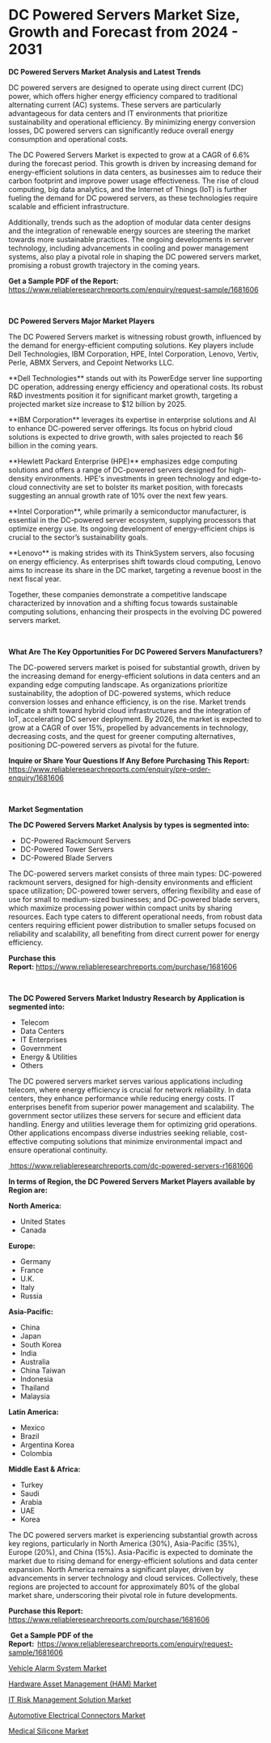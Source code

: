<p><h1>DC Powered Servers Market Size, Growth and Forecast from 2024 - 2031</h1></p><p><strong>DC Powered Servers Market Analysis and Latest Trends</strong></p>
<p><p>DC powered servers are designed to operate using direct current (DC) power, which offers higher energy efficiency compared to traditional alternating current (AC) systems. These servers are particularly advantageous for data centers and IT environments that prioritize sustainability and operational efficiency. By minimizing energy conversion losses, DC powered servers can significantly reduce overall energy consumption and operational costs.</p><p>The DC Powered Servers Market is expected to grow at a CAGR of 6.6% during the forecast period. This growth is driven by increasing demand for energy-efficient solutions in data centers, as businesses aim to reduce their carbon footprint and improve power usage effectiveness. The rise of cloud computing, big data analytics, and the Internet of Things (IoT) is further fueling the demand for DC powered servers, as these technologies require scalable and efficient infrastructure.</p><p>Additionally, trends such as the adoption of modular data center designs and the integration of renewable energy sources are steering the market towards more sustainable practices. The ongoing developments in server technology, including advancements in cooling and power management systems, also play a pivotal role in shaping the DC powered servers market, promising a robust growth trajectory in the coming years.</p></p>
<p><strong>Get a Sample PDF of the Report:&nbsp;</strong> <a href="https://www.reliableresearchreports.com/enquiry/request-sample/1681606?utm_campaign=24&utm_medium=2&utm_source=Github&utm_content=ia&utm_term=11122024&utm_id=dc-powered-servers">https://www.reliableresearchreports.com/enquiry/request-sample/1681606</a></p>
<p>&nbsp;</p>
<p><strong>DC Powered Servers Major Market Players</strong></p>
<p><p>The DC Powered Servers market is witnessing robust growth, influenced by the demand for energy-efficient computing solutions. Key players include Dell Technologies, IBM Corporation, HPE, Intel Corporation, Lenovo, Vertiv, Perle, ABMX Servers, and Cepoint Networks LLC. </p><p>**Dell Technologies** stands out with its PowerEdge server line supporting DC operation, addressing energy efficiency and operational costs. Its robust R&D investments position it for significant market growth, targeting a projected market size increase to $12 billion by 2025.</p><p>**IBM Corporation** leverages its expertise in enterprise solutions and AI to enhance DC-powered server offerings. Its focus on hybrid cloud solutions is expected to drive growth, with sales projected to reach $6 billion in the coming years.</p><p>**Hewlett Packard Enterprise (HPE)** emphasizes edge computing solutions and offers a range of DC-powered servers designed for high-density environments. HPE's investments in green technology and edge-to-cloud connectivity are set to bolster its market position, with forecasts suggesting an annual growth rate of 10% over the next few years.</p><p>**Intel Corporation**, while primarily a semiconductor manufacturer, is essential in the DC-powered server ecosystem, supplying processors that optimize energy use. Its ongoing development of energy-efficient chips is crucial to the sector’s sustainability goals.</p><p>**Lenovo** is making strides with its ThinkSystem servers, also focusing on energy efficiency. As enterprises shift towards cloud computing, Lenovo aims to increase its share in the DC market, targeting a revenue boost in the next fiscal year.</p><p>Together, these companies demonstrate a competitive landscape characterized by innovation and a shifting focus towards sustainable computing solutions, enhancing their prospects in the evolving DC powered servers market.</p></p>
<p>&nbsp;</p>
<p><strong>What Are The Key Opportunities For DC Powered Servers Manufacturers?</strong></p>
<p><p>The DC-powered servers market is poised for substantial growth, driven by the increasing demand for energy-efficient solutions in data centers and an expanding edge computing landscape. As organizations prioritize sustainability, the adoption of DC-powered systems, which reduce conversion losses and enhance efficiency, is on the rise. Market trends indicate a shift toward hybrid cloud infrastructures and the integration of IoT, accelerating DC server deployment. By 2026, the market is expected to grow at a CAGR of over 15%, propelled by advancements in technology, decreasing costs, and the quest for greener computing alternatives, positioning DC-powered servers as pivotal for the future.</p></p>
<p><strong>Inquire or Share Your Questions If Any Before Purchasing This Report:</strong> <a href="https://www.reliableresearchreports.com/enquiry/pre-order-enquiry/1681606?utm_campaign=24&utm_medium=2&utm_source=Github&utm_content=ia&utm_term=11122024&utm_id=dc-powered-servers">https://www.reliableresearchreports.com/enquiry/pre-order-enquiry/1681606</a></p>
<p>&nbsp;</p>
<p><strong>Market Segmentation</strong></p>
<p><strong>The DC Powered Servers Market Analysis by types is segmented into:</strong></p>
<p><ul><li>DC-Powered Rackmount Servers</li><li>DC-Powered Tower Servers</li><li>DC-Powered Blade Servers</li></ul></p>
<p><p>The DC-powered servers market consists of three main types: DC-powered rackmount servers, designed for high-density environments and efficient space utilization; DC-powered tower servers, offering flexibility and ease of use for small to medium-sized businesses; and DC-powered blade servers, which maximize processing power within compact units by sharing resources. Each type caters to different operational needs, from robust data centers requiring efficient power distribution to smaller setups focused on reliability and scalability, all benefiting from direct current power for energy efficiency.</p></p>
<p><strong>Purchase this Report:&nbsp;</strong><a href="https://www.reliableresearchreports.com/purchase/1681606?utm_campaign=24&utm_medium=2&utm_source=Github&utm_content=ia&utm_term=11122024&utm_id=dc-powered-servers">https://www.reliableresearchreports.com/purchase/1681606</a></p>
<p>&nbsp;</p>
<p><strong>The DC Powered Servers Market Industry Research by Application is segmented into:</strong></p>
<p><ul><li>Telecom</li><li>Data Centers</li><li>IT Enterprises</li><li>Government</li><li>Energy & Utilities</li><li>Others</li></ul></p>
<p><p>The DC powered servers market serves various applications including telecom, where energy efficiency is crucial for network reliability. In data centers, they enhance performance while reducing energy costs. IT enterprises benefit from superior power management and scalability. The government sector utilizes these servers for secure and efficient data handling. Energy and utilities leverage them for optimizing grid operations. Other applications encompass diverse industries seeking reliable, cost-effective computing solutions that minimize environmental impact and ensure operational continuity.</p></p>
<p><a href="https://www.reliableresearchreports.com/dc-powered-servers-r1681606?utm_campaign=24&utm_medium=2&utm_source=Github&utm_content=ia&utm_term=11122024&utm_id=dc-powered-servers">&nbsp;https://www.reliableresearchreports.com/dc-powered-servers-r1681606</a></p>
<p><strong>In terms of Region, the DC Powered Servers Market Players available by Region are:</strong></p>
<p>
    <p> <strong> North America: </strong>
        <ul>
            <li>United States</li>
            <li>Canada</li>
        </ul>
        </p> 
    <p> <strong> Europe: </strong>
        <ul>
            <li>Germany</li>
            <li>France</li>
            <li>U.K.</li>
            <li>Italy</li>
            <li>Russia</li>
        </ul>
        </p> 
    <p> <strong> Asia-Pacific: </strong>
        <ul>
            <li>China</li>
            <li>Japan</li>
            <li>South Korea</li>
            <li>India</li>
            <li>Australia</li>
            <li>China Taiwan</li>
            <li>Indonesia</li>
            <li>Thailand</li>
            <li>Malaysia</li>
        </ul>
        </p> 
    <p> <strong> Latin America: </strong>
        <ul>
            <li>Mexico</li>
            <li>Brazil</li>
            <li>Argentina Korea</li>
            <li>Colombia</li>
        </ul>
        </p> 
    <p> <strong> Middle East & Africa: </strong>
        <ul>
            <li>Turkey</li>
            <li>Saudi</li>
            <li>Arabia</li>
            <li>UAE</li>
            <li>Korea</li>
        </ul>
    </p>
    </p>
<p><p>The DC powered servers market is experiencing substantial growth across key regions, particularly in North America (30%), Asia-Pacific (35%), Europe (20%), and China (15%). Asia-Pacific is expected to dominate the market due to rising demand for energy-efficient solutions and data center expansion. North America remains a significant player, driven by advancements in server technology and cloud services. Collectively, these regions are projected to account for approximately 80% of the global market share, underscoring their pivotal role in future developments.</p></p>
<p><strong>Purchase this Report: </strong><a href="https://www.reliableresearchreports.com/purchase/1681606?utm_campaign=24&utm_medium=2&utm_source=Github&utm_content=ia&utm_term=11122024&utm_id=dc-powered-servers">https://www.reliableresearchreports.com/purchase/1681606</a></p>
<p>&nbsp;<strong>Get a Sample PDF of the Report:&nbsp;&nbsp;</strong><a href="https://www.reliableresearchreports.com/enquiry/request-sample/1681606?utm_campaign=24&utm_medium=2&utm_source=Github&utm_content=ia&utm_term=11122024&utm_id=dc-powered-servers">https://www.reliableresearchreports.com/enquiry/request-sample/1681606</a></p>
<p><strong></strong></p>
<p><p><a href="https://www.linkedin.com/pulse/vehicle-alarm-system-market-analysis-report-2024-2031-ep2sc?utm_campaign=24&utm_medium=2&utm_source=Github&utm_content=ia&utm_term=11122024&utm_id=dc-powered-servers">Vehicle Alarm System Market</a></p><p><a href="https://github.com/santosh758595/Market-Research-Report-List-6/blob/main/hardware-asset-management-ham-market.md?utm_campaign=24&utm_medium=2&utm_source=Github&utm_content=ia&utm_term=11122024&utm_id=dc-powered-servers">Hardware Asset Management (HAM) Market</a></p><p><a href="https://github.com/elizabethdagraca/Market-Research-Report-List-5/blob/main/it-risk-management-solution-market.md?utm_campaign=24&utm_medium=2&utm_source=Github&utm_content=ia&utm_term=11122024&utm_id=dc-powered-servers">IT Risk Management Solution Market</a></p><p><a href="https://www.linkedin.com/pulse/exploring-automotive-electrical-connectors-market-size-share-revenue-q9mxc?utm_campaign=24&utm_medium=2&utm_source=Github&utm_content=ia&utm_term=11122024&utm_id=dc-powered-servers">Automotive Electrical Connectors Market</a></p><p><a href="https://www.linkedin.com/pulse/market-analysis-medical-silicone-markets-74-cagr-forecast-xrmfc?utm_campaign=24&utm_medium=2&utm_source=Github&utm_content=ia&utm_term=11122024&utm_id=dc-powered-servers">Medical Silicone Market</a></p></p>